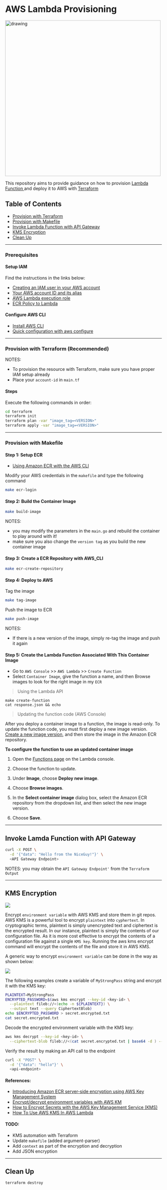# AWS Lambda Provisioning

<img src="https://miro.medium.com/max/879/1*8r23G9nZvO-ETt-sdmp7Tw.png" alt="drawing" width="500"/>

This repository aims to provide guidance on how to provision [ Lambda Function ](https://aws.amazon.com/lambda/) and deploy it to AWS with [ Terraform ](https://www.terraform.io/)

## Table of Contents

- [Provision with Terraform](#provision-with-terraform)
- [Provision with Makefile](#provision-with-makefile)
- [Invoke Lambda Function with API Gateway](#invoke-lamda-function-with-api-gateway)
- [KMS Encryption](#kms-encryption)
- [Clean Up](#clean-up)

---

### Prerequisites

#### Setup IAM

Find the instructions in the links below:

- [Creating an IAM user in your AWS account](https://docs.aws.amazon.com/IAM/latest/UserGuide/id_users_create.html#id_users_create_console)
- [Your AWS account ID and its alias](https://docs.aws.amazon.com/IAM/latest/UserGuide/console_account-alias.html)
- [AWS Lambda execution role](https://docs.aws.amazon.com/lambda/latest/dg/lambda-intro-execution-role.html)
- [ECR Policy to Lambda](https://docs.aws.amazon.com/lambda/latest/dg/configuration-images.html#configuration-images-permissions)

#### Configure AWS CLI

- [Install AWS CLI](https://docs.aws.amazon.com/cli/latest/userguide/install-cliv2.html)
- [Quick configuration with aws configure](https://docs.aws.amazon.com/cli/latest/userguide/cli-configure-quickstart.html)

---

### Provision with Terraform (Recommended)

NOTES:

- To provision the resource with Terraform, make sure you have proper IAM setup already
- Place your `account-id` in `main.tf`

#### Steps

Execute the following commands in order:

```bash
cd terraform
terraform init
terraform plan -var "image_tag=<VERSION>"
terraform apply -var "image_tag=<VERSION>"
```

---

### Provision with Makefile

#### Step 1: Setup ECR

- [Using Amazon ECR with the AWS CLI](https://docs.aws.amazon.com/AmazonECR/latest/userguide/getting-started-cli.html)

Modify your AWS credentials in the `makefile` and type the following command

```bash
make ecr-login
```

#### Step 2: Build the Container Image

```bash
make build-image
```

NOTES:

- you may modify the parameters in the `main.go` and rebuild the container to play around with it!
- make sure you also change the `version tag` as you build the new container image

#### Step 3: Create a ECR Repository with AWS_CLI

```bash
make ecr-create-repository
```

#### Step 4: Deploy to AWS

Tag the image

```bash
make tag-image
```

Push the image to ECR

```bash
make push-image
```

NOTES:

- If there is a new version of the image, simply re-tag the image and push it again

#### Step 5: Create the Lambda Function Associated With This Container Image

- Go to `AWS Console` >> `AWS Lambda` >> `Create Function`
- Select `Container Image`, give the function a name, and then Browse images to look for the right image in my `ECR`

> Using the Lambda API

```
make create-function
cat response.json && echo
```

> Updating the function code (AWS Console)

After you deploy a container image to a function, the image is read-only. To update the function code, you must first deploy a new image version. [Create a new image version](https://docs.aws.amazon.com/lambda/latest/dg/images-create.html), and then store the image in the Amazon ECR repository.

**To configure the function to use an updated container image**

1. Open the [Functions page](https://console.aws.amazon.com/lambda/home#/functions) on the Lambda console.

2. Choose the function to update.

3. Under **Image**, choose **Deploy new image**.

4. Choose **Browse images**.

5. In the **Select container image** dialog box, select the Amazon ECR repository from the dropdown list, and then select the new image version.

6. Choose **Save**.

---

## Invoke Lamda Function with API Gateway

```bash
curl -X POST \
  -d '{"data": "Hello from the NiceGuy!"}' \
  <API Gateway Endpoint>
```

NOTES: you may obtain the `API Gateway Endpoint'` from the `Terraform Output`

---

## KMS Encryption

![](https://d2908q01vomqb2.cloudfront.net/fe2ef495a1152561572949784c16bf23abb28057/2020/07/28/EncryptedECRImagesS3v2.1.png)

Encrypt `environment variable` with AWS KMS and store them in git repos. AWS KMS is a powerful tool to encrypt `plaintext` into `cyphertext`. In cryptographic terms, plaintext is simply unencrypted text and ciphertext is the encrypted result. In our instance, plaintext is simply the contents of our configuration file. As it is more cost effective to encrypt the contents of a configuration file against a single `KMS key`. Running the aws kms encrypt command will encrypt the contents of the file and store it in AWS KMS.

A generic way to encrypt `environment variable` can be done in the way as shown below:

![](https://miro.medium.com/max/3676/0*ONFTYCpnrZNuWhBY.png)

The following examples create a variable of `MyStrongPass` string and encrypt it with the KMS key:

```bash
PLAINTEXT=MyStrongPass
ENCRYPTED_PASSWORD=$(aws kms encrypt --key-id <key-id> \
  --plaintext fileb://<(echo -n ${PLAINTEXT}) \
  --output text --query CiphertextBlob)
echo $ENCRYPTED_PASSWORD > secret.encrypted.txt
cat secret.encrypted.txt
```

Decode the encrypted environment variable with the KMS key:

```bash
aws kms decrypt --key-id <key-id> \
  --ciphertext-blob fileb://<(cat secret.encrypted.txt | base64 -d ) --query Plaintext --output text | base64 -d
```

Verify the result by making an API call to the endpoint

```bash
curl -X "POST" \
  -d '{"data": "hello"}' \
  <api-endpoint>
```

#### References:

- [Introducing Amazon ECR server-side encryption using AWS Key Management System](https://aws.amazon.com/blogs/containers/introducing-amazon-ecr-server-side-encryption-using-aws-key-management-system/)
- [Encrypt/decrypt environment variables with AWS KM](https://faun.pub/aws-kms-encrypt-decrypt-environment-variables-497527e1c8cf)
- [How to Encrypt Secrets with the AWS Key Management Service (KMS)](https://www.humankode.com/security/how-to-encrypt-secrets-with-the-aws-key-management-service-kms)
- [How To Use AWS KMS In AWS Lambda](https://openupthecloud.com/kms-aws-lambda/)

#### TODO:

- KMS automation with Terraform
- Update `makefile` (added argument-parser)
- Add `context` as part of the encryption and decryption
- Add JSON encryption

---

## Clean Up

```bash
terraform destroy
```
